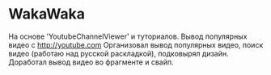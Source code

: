# WakaWaka
На основе 'YoutubeChannelViewer' и туториалов. 
Вывод популярных видео с http://youtube.com
Организовал вывод популярных видео, поиск видео (работаю над русской раскладкой), подковырял дизайн. Доработал вывод видео во фрагменте и свайп.
